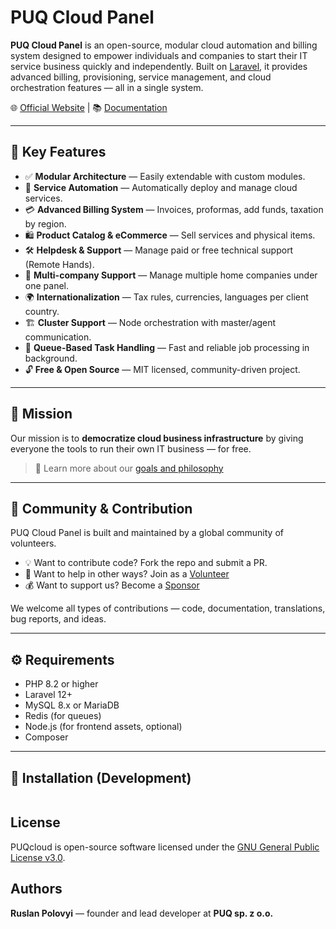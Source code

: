 # PUQ Cloud Panel

**PUQ Cloud Panel** is an open-source, modular cloud automation and billing system designed to empower individuals and companies to start their IT service business quickly and independently. Built on [Laravel](https://laravel.com), it provides advanced billing, provisioning, service management, and cloud orchestration features — all in a single system.

🌐 [Official Website](https://puqcloud.com) | 📚 [Documentation](https://doc.puq.info/books/puqcloud-panel)

---

## 🧩 Key Features

- ✅ **Modular Architecture** — Easily extendable with custom modules.
- 🚀 **Service Automation** — Automatically deploy and manage cloud services.
- 💳 **Advanced Billing System** — Invoices, proformas, add funds, taxation by region.
- 🛍️ **Product Catalog & eCommerce** — Sell services and physical items.
- 🛠️ **Helpdesk & Support** — Manage paid or free technical support (Remote Hands).
- 🧾 **Multi-company Support** — Manage multiple home companies under one panel.
- 🌍 **Internationalization** — Tax rules, currencies, languages per client country.
- 🏗️ **Cluster Support** — Node orchestration with master/agent communication.
- 🔄 **Queue-Based Task Handling** — Fast and reliable job processing in background.
- 🔓 **Free & Open Source** — MIT licensed, community-driven project.

---

## 🎯 Mission

Our mission is to **democratize cloud business infrastructure** by giving everyone the tools to run their own IT business — for free.


> 🫶 Learn more about our [goals and philosophy](https://puqcloud.com/puqcloud-panel.php)

---

## 👥 Community & Contribution

PUQ Cloud Panel is built and maintained by a global community of volunteers.

- 💡 Want to contribute code? Fork the repo and submit a PR.
- 🤝 Want to help in other ways? Join as a [Volunteer](https://puqcloud.com/puqcloud-volunteers.php)
- 💰 Want to support us? Become a [Sponsor](https://puqcloud.com/puqcloud-sponsors.php)

We welcome all types of contributions — code, documentation, translations, bug reports, and ideas.

---

## ⚙️ Requirements

- PHP 8.2 or higher
- Laravel 12+
- MySQL 8.x or MariaDB
- Redis (for queues)
- Node.js (for frontend assets, optional)
- Composer

---

## 🚀 Installation (Development)

```bash
```

## License

PUQcloud is open-source software licensed under the [GNU General Public License v3.0](https://www.gnu.org/licenses/gpl-3.0.html).

## Authors

**Ruslan Polovyi** — founder and lead developer at **PUQ sp. z o.o.**
